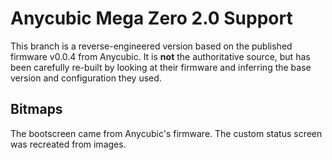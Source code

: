 # Anycubic Mega Zero 2.0 Support

This branch is a reverse-engineered version based on the published firmware v0.0.4 from Anycubic. It is **not** the authoritative source, but has been carefully re-built by looking at their firmware and inferring the base version and configuration they used.

## Bitmaps

The bootscreen came from Anycubic's firmware. The custom status screen was recreated from images.
